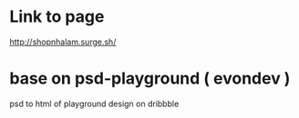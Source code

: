 # Link to page
http://shopnhalam.surge.sh/



# base on psd-playground ( evondev )
psd to html of playground design on dribbble
